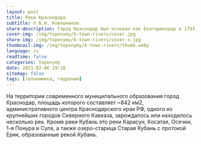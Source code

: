 ```yaml
---
layout: post
title: Реки Краснодара
subtitle: © В.Н. Ковешников
share-description: Город Краснодар был основан как Екатеринодар в 1793 г. у излучины правого берега реки Кубань в урочище Карасунский кут.
cover-img: /img/toponymy/k-town-rivers/cover.jpg
share-img: /img/toponymy/k-town-rivers/cover-s.jpg
thumbnail-img: /img/toponymy/k-town-rivers/thumb.webp
language: ru
readtime: false
categories: toponymy
date: 2021-02-06 19:10
sitemap: false
tags: [топонимика, гидроним]
---
```

На территории современного муниципального образования город Краснодар, площадь которого составляет \~842 км2, административного центра Краснодарского края РФ, одного из крупнейших городов Северного Кавказа, зарождалось или находилось несколько рек. Кроме реки Кубань это реки Карасун, Косатая, Осечки, 1-я Понура и Сула, а также озеро-старица Старая Кубань с протокой Ерик, образованные рекой Кубань. 
